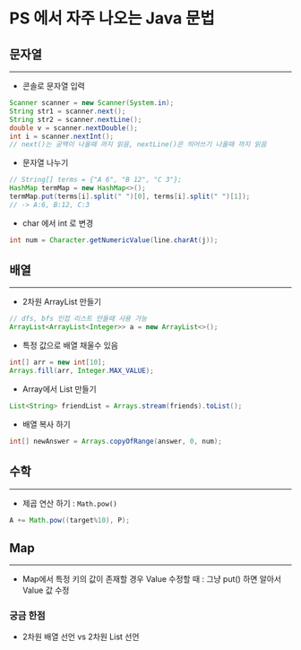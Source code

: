 # PS 에서 자주 나오는 Java 문법

## 문자열 

---

- 콘솔로 문자열 입력
```java
Scanner scanner = new Scanner(System.in);
String str1 = scanner.next();
String str2 = scanner.nextLine();
double v = scanner.nextDouble();
int i = scanner.nextInt();
// next()는 공백이 나올때 까지 읽음, nextLine()은 띄어쓰기 나올때 까지 읽음
```

- 문자열 나누기
```java
// String[] terms = {"A 6", "B 12", "C 3"};
HashMap termMap = new HashMap<>();
termMap.put(terms[i].split(" ")[0], terms[i].split(" ")[1]); 
// -> A:6, B:12, C:3
```

- char 에서 int 로 변경
```java
int num = Character.getNumericValue(line.charAt(j));
```


## 배열

---

- 2차원 ArrayList 만들기
```java
// dfs, bfs 인접 리스트 만들때 사용 가능
ArrayList<ArrayList<Integer>> a = new ArrayList<>();
```

- 특정 값으로 배열 채울수 있음
```java
int[] arr = new int[10];
Arrays.fill(arr, Integer.MAX_VALUE);
```

- Array에서 List 만들기
```java
List<String> friendList = Arrays.stream(friends).toList();
```

- 배열 복사 하기
```java
int[] newAnswer = Arrays.copyOfRange(answer, 0, num);
```

## 수학

---

- 제곱 연산 하기 : `Math.pow()`
```java
A += Math.pow((target%10), P);
```

## Map

---

- Map에서 특정 키의 값이 존재할 경우 Value 수정할 때 : 그냥 put() 하면 알아서 Value 값 수정


### 궁금 한점

- 2차원 배열 선언 vs 2차원 List 선언